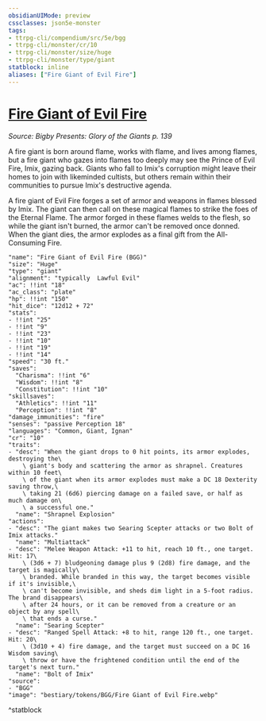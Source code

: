```yaml
---
obsidianUIMode: preview
cssclasses: json5e-monster
tags:
- ttrpg-cli/compendium/src/5e/bgg
- ttrpg-cli/monster/cr/10
- ttrpg-cli/monster/size/huge
- ttrpg-cli/monster/type/giant
statblock: inline
aliases: ["Fire Giant of Evil Fire"]
---
```

# [Fire Giant of Evil Fire](3-Compendium\CLI\bestiary\giant/fire-giant-of-evil-fire-bgg.md)
*Source: Bigby Presents: Glory of the Giants p. 139*  

A fire giant is born around flame, works with flame, and lives among flames, but a fire giant who gazes into flames too deeply may see the Prince of Evil Fire, Imix, gazing back. Giants who fall to Imix's corruption might leave their homes to join with likeminded cultists, but others remain within their communities to pursue Imix's destructive agenda.

A fire giant of Evil Fire forges a set of armor and weapons in flames blessed by Imix. The giant can then call on these magical flames to strike the foes of the Eternal Flame. The armor forged in these flames welds to the flesh, so while the giant isn't burned, the armor can't be removed once donned. When the giant dies, the armor explodes as a final gift from the All-Consuming Fire.

```statblock
"name": "Fire Giant of Evil Fire (BGG)"
"size": "Huge"
"type": "giant"
"alignment": "typically  Lawful Evil"
"ac": !!int "18"
"ac_class": "plate"
"hp": !!int "150"
"hit_dice": "12d12 + 72"
"stats":
- !!int "25"
- !!int "9"
- !!int "23"
- !!int "10"
- !!int "19"
- !!int "14"
"speed": "30 ft."
"saves":
  "Charisma": !!int "6"
  "Wisdom": !!int "8"
  "Constitution": !!int "10"
"skillsaves":
  "Athletics": !!int "11"
  "Perception": !!int "8"
"damage_immunities": "fire"
"senses": "passive Perception 18"
"languages": "Common, Giant, Ignan"
"cr": "10"
"traits":
- "desc": "When the giant drops to 0 hit points, its armor explodes, destroying the\
    \ giant's body and scattering the armor as shrapnel. Creatures within 10 feet\
    \ of the giant when its armor explodes must make a DC 18 Dexterity saving throw,\
    \ taking 21 (6d6) piercing damage on a failed save, or half as much damage on\
    \ a successful one."
  "name": "Shrapnel Explosion"
"actions":
- "desc": "The giant makes two Searing Scepter attacks or two Bolt of Imix attacks."
  "name": "Multiattack"
- "desc": "Melee Weapon Attack: +11 to hit, reach 10 ft., one target. Hit: 17\
    \ (3d6 + 7) bludgeoning damage plus 9 (2d8) fire damage, and the target is magically\
    \ branded. While branded in this way, the target becomes visible if it's invisible,\
    \ can't become invisible, and sheds dim light in a 5-foot radius. The brand disappears\
    \ after 24 hours, or it can be removed from a creature or an object by any spell\
    \ that ends a curse."
  "name": "Searing Scepter"
- "desc": "Ranged Spell Attack: +8 to hit, range 120 ft., one target. Hit: 20\
    \ (3d10 + 4) fire damage, and the target must succeed on a DC 16 Wisdom saving\
    \ throw or have the frightened condition until the end of the target's next turn."
  "name": "Bolt of Imix"
"source":
- "BGG"
"image": "bestiary/tokens/BGG/Fire Giant of Evil Fire.webp"
```
^statblock